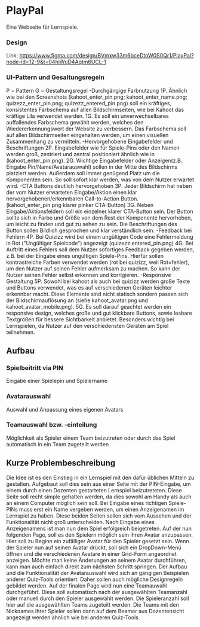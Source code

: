 # PlayPal
Eine Webseite für Lernspiele.
### Design
Link: https://www.figma.com/design/BVmxw33m6bceDtoW0S0Qr1/PlayPal?node-id=12-9&t=04hiWuD4Aqtm6UCL-1
### UI-Pattern und Gesaltungsregeln
P = Pattern G = Gestaltungsregel
-Durchgängige Farbnutzung
1P. Ähnlich wie bei den Screenshots (kahoot_enter_pin.png; kahoot_enter_name.png; quizezz_enter_pin.png; quizezz_entered_pin.png)
soll ein kräftiges, konsistentes Farbschema auf allen Bildschirmseiten, wie bei Kahoot das kräftige Lila verwendet werden.
1G. Es soll ein unverwechselbares auffallendes Farbschema gewählt werden, welches den Wiedererkennungswert der Website zu verbessern.
Das Farbschema soll auf allen Bildschirmseiten eingehalten werden, um einen visuellen Zusammenhang zu vermitteln.
-Hervorgehobene Eingabefelder und Beschriftungen
2P. Eingabefelder wie für Spiele-Pins oder den Namen werden groß, zentriert und zentral positioniert ähnlich wie in (kahoot_enter_pin.png).
2G. Wichtige Eingabefelder oder Anzeigen(z.B. Eingabe Pin/Name/Avatarauswahl) sollen in der Mitte des Bildschirms platziert werden. 
Außerdem soll immer genügend Platz um die Komponenten sein. So soll sofort klar werden, was von dem Nutzer erwartet wird. 
-CTA Buttons deutlich hervorgehoben
3P. Jeder Bildschirm hat neben der vom Nutzer erwarteten Eingabe/Aktion einen klar hervorgehobenen/erkennbaren Call-to-Action Button. 
(kahoot_enter_pin.png klarer pinker CTA-Button)
3G. Neben Eingabe/Aktionsfeldern soll ein einzelner klarer CTA-Button sein. Der Button sollte sich in Farbe und Größe von dem Rest der Komponente
hervorheben, um leicht zu finden und gut zu sehen zu sein. Die Beschriftungen des Button sollen Bildlich gesprochen und klar verständlich sein.
-Feedback bei Fehlern
4P. Bei Quizizz wird bei einem ungültigen Code eine Fehlermeldung in Rot ("Ungültiger Spielcode") angezeigt (quizezz.entered_pin.png)
4G. Bei Auftritt eines Fehlers soll dem Nutzer sofortiges Feedback gegeben werden, z.B. bei der Eingabe eines ungültigen Spiele-Pins.
Hierfür sollen kontrastreiche Farben verwendet werden (rot bei quizizz, weil Rot=fehler), um den Nutzer auf seinen Fehler aufmerksam zu machen. 
So kann der Nutzer seinen Fehler selbst erkennen und korrigieren.
-Responsive Gestaltung
5P. Sowohl bei kahoot als auch bei quizizz werden große Texte und Buttons verwendet, was es auf verschiedenen Geräten leichter erkennbar macht. 
Diese Elemente sind nicht statisch sondern passen sich der Bildschirmauflösung an (siehe kahoot_avatar.png und kahoot_avatar_mobile.png).
5G. Es soll darauf geachtet werden ein responsive design, welches große und gut klickbare Buttons, sowie lesbare Textgrößen für bessere
Sichtbarkeit anbietet. Besonders wichtig bei Lernspielen, da Nutzer auf den verschiedensten Geräten am Spiel teilnehmen. 
## Aufbau 
### Spielbeitritt via PIN
Eingabe einer Spielepin und Spielername
### Avatarauswahl
Auswahl und Anpassung eines eigenen Avatars
### Teamauswahl bzw. -einteilung
Möglichkeit als Spieler einem Team beizutreten oder durch das Spiel automatisch in ein Team zugeteilt werden

## Kurze Problembeschreibung
Die Idee ist es den Einstieg in ein Lernspiel mit den dafür üblichen Mitteln zu gestalten. 
Aufgebaut soll dies sein aus einer Seite mit der PIN-Eingabe, um einem durch einen Dozenten gestarteten 
Lernspiel beizutreteten. Diese Seite soll recht simple gehalten werden, da dies sowohl am Handy als auch
an einem Computer möglich sein soll. Bei Eingabe eines richtigen Spiele-PINs muss erst ein Name vergeben
werden, um einen Anzeigenamen im Lernspiel zu haben. Diese beiden Seiten sollen sich vom Aussehen und der
Funktionalität nicht groß unterscheiden. Nach Eingabe eines Anzeigenamens ist man nun dem Spiel erfolgreich
beigetreten. Auf der nun folgenden Page, soll es den Spielern möglich sein ihren Avatar anzupassen.
Hier soll zu Beginn ein zufälliger Avatar für den Spieler gesetzt sein. Wenn der Spieler nun auf seinen
Avatar drückt, soll sich ein DropDown-Menü öffnen und die verschiedenen Avatare in einer Grid-Form 
angeordnet anzeigen. Möchte man keine Änderungen an seinem Avatar durchführen, kann man auch einfach direkt 
zum nächsten Schritt springen. Der Aufbau und die Funktionalität der Avatarauswahl wird sich an gängigen 
Beispielen anderer Quiz-Tools orientiert. Daher sollen auch mögliche Designregeln gebildet werden. Auf der 
finalen Page wird nun eine Teamauwahl durchgeführt. Diese soll automatisch nach der ausgewählten Teamanzahl
oder manuell durch den Spieler ausgewählt werden. Die Spieleranzahl soll hier auf die ausgewählten Teams
zugeteilt werden. Die Teams mit den Nicknames ihrer Spieler sollen dann auf dem Beamer aus Dozentensicht
angezeigt werden ähnlich wie bei anderen Quiz-Tools. 
